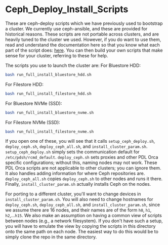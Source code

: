 # Ceph_Deploy_Install_Scripts
These are ceph-deploy scripts which we have previously used to bootstrap a
cluster.
We currently use ceph-ansible, and these are provided for historical reasons.
These scripts are not portable across clusters, and are heavily tuned to the
cluster we used.
However, if you do want to use them, read and understand the documentation here
so that you know what each part of the script does:
[here](https://docs.ceph.com/docs/luminous/rados/deployment/).
You can then build your own scripts that make sense for your cluster, referring
to these for help.

The scripts you use to launch the cluster are:
For Bluestore HDD:
```bash
bash run_full_install_bluestore_hdd.sh
```
For Filestore HDD:
```bash
bash run_full_install_filestore_hdd.sh
```
For Bluestore NVMe (SSD):
```bash
bash run_full_install_bluestore_nvme.sh
```
For Filestore NVMe (SSD):
```bash
bash run_full_install_filestore_nvme.sh
```

If you open one of these, you will see that it calls ``setup_ceph_deploy.sh``,
``deploy_ceph.sh``, ``deploy_ceph_all.sh``, and ``install_cluster_param.sh``.
``setup_ceph_deploy.sh`` simply sets the communication default for `/etc/pdsh/rcmd_default`.
``deploy_ceph.sh`` sets proxies and other PDL Orca specific configurations;
without this, naming nodes may not work.
These PDL Orca scripts are not applicable to other clusters; you can ignore
them.
It also handles adding information for where Ceph repositories are.
``deploy_ceph_all.sh`` copies ``deploy_ceph.sh`` to other nodes and runs it
there.
Finally, ``install_cluster_param.sh`` actually installs Ceph on the nodes.

For porting to a different cluster, you'll want to change devices in ``install_cluster_param.sh``.
You will also need to change hostnames for
``deploy_ceph.sh``, ``deploy_ceph_all.sh``, and ``install_cluster_param.sh``,
since we assume there are 16 nodes, and their names are of the form `h0`, `h1`,
`h2`,...`h15`.
We also make an assumption on having a common view of scripts between nodes
(e.g., a network filesystem).
If you don't have such a setup, you will have to emulate the view by copying the
scripts in this directory onto the same path on each node.
The easiest way to do this would be to simply clone the repo in the same
directory.

